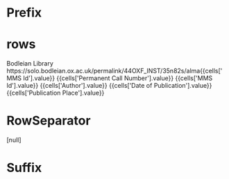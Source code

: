# Prefix
<standOff>
<listObject>

# rows
<object xml:id="{{cells['regC-ID'].value}}" ana="{{cells['copy identified?'].value}}">
<objectIdentifier>
<institution>Bodleian Library</institution>
<idno type="SOLOlink">https://solo.bodleian.ox.ac.uk/permalink/44OXF_INST/35n82s/alma{{cells['MMS Id'].value}}</idno>
<idno type="shelfmark">{{cells['Permanent Call Number'].value}}</idno>
<idno type="ALMA-ID">{{cells['MMS Id'].value}}</idno>
</objectIdentifier>
<biblStruct>
<monogr>
<author>{{cells['Author'].value}}</author>
<title>{{cells['Title'].value}}</title>
<imprint>
<date>{{cells['Date of Publication'].value}}</date>
<pubPlace>{{cells['Publication Place'].value}}</pubPlace>
</imprint>
</monogr>
</biblStruct>
</object>

# RowSeparator
[null]

# Suffix
</listObject>
</standOff>